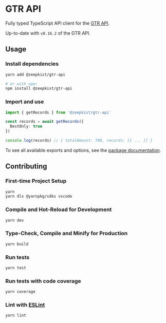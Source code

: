 # GTR API

Fully typed TypeScript API client for the [GTR API](https://api.zeepkist-gtr.com).

Up-to-date with `v0.16.2` of the GTR API.

## Usage

### Install dependencies

```sh
yarn add @zeepkist/gtr-api

# or with npm:
npm install @zeepkist/gtr-api
```

### Import and use

```ts
import { getRecords } from '@zeepkist/gtr-api'

const records = await getRecords({
  BestOnly: true
})

console.log(records) // { totalAmount: 700, records: [{ ... }] }
```

To see all available exports and options, see the [package documentation](https://zeepkist.github.io/gtr-api).

## Contributing

### First-time Project Setup

```sh
yarn
yarn dlx @yarnpkg/sdks vscode
```

### Compile and Hot-Reload for Development

```sh
yarn dev
```

### Type-Check, Compile and Minify for Production

```sh
yarn build
```

### Run tests

```sh
yarn test
```

### Run tests with code coverage

```sh
yarn coverage
```

### Lint with [ESLint](https://eslint.org/)

```sh
yarn lint
```
